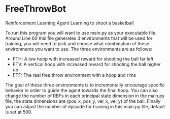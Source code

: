 # FreeThrowBot
Reinforcement Learning Agent Learning to shoot a basketball

To run this program you will want to use main.py as your executable file.
Around Line 60 this file generates 3 environments that will be used for training, you will need to pick and choose what combination of these environments you want to use.
The three environments are as follows:
  - FTH: A low hoop with increased reward for shooting the ball far left
  - FTV: A vertical hoop with increased reward for shooting the ball higher up
  - FTF: The real free throw environment with a hoop and rims

The goal of these three environments is to incrementally encourage specific behavior in order to guide the agent towards the final hoop.
You can also change the number of RBFs in each principal state dimension in the main.py file, the state dimensions are (pos_x, pos_y, vel_x, vel_y) of the ball.
Finally you can adjust the number of episode for training in this main.py file, default is set at 500.
